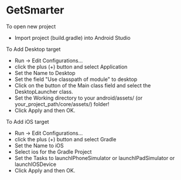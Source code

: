 GetSmarter
==========

To open new project
- Import project (build.gradle) into Android Studio

To Add Desktop target
- Run -> Edit Configurations...
- click the plus (+) button and select Application
- Set the Name to Desktop
- Set the field "Use classpath of module" to desktop
- Click on the button of the Main class field and select the DesktopLauncher class. 
- Set the Working directory to your android/assets/ (or your_project_path/core/assets/) folder! 
- Click Apply and then OK.

To Add iOS target
- Run -> Edit Configurations...
- click the plus (+) button and select Gradle
- Set the Name to iOS
- Select ios for the Gradle Project
- Set the Tasks to launchIPhoneSimulator or launchIPadSimulator or launchIOSDevice
- Click Apply and then OK.

